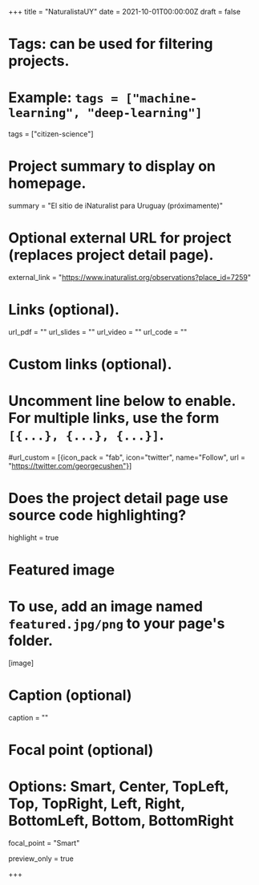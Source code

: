 +++
title = "NaturalistaUY"
date = 2021-10-01T00:00:00Z
draft = false

# Tags: can be used for filtering projects.
# Example: `tags = ["machine-learning", "deep-learning"]`
tags = ["citizen-science"]

# Project summary to display on homepage.
summary = "El sitio de iNaturalist para Uruguay (próximamente)"

# Optional external URL for project (replaces project detail page).
external_link = "https://www.inaturalist.org/observations?place_id=7259"

# Links (optional).
url_pdf = ""
url_slides = ""
url_video = ""
url_code = ""

# Custom links (optional).
#   Uncomment line below to enable. For multiple links, use the form `[{...}, {...}, {...}]`.
#url_custom = [{icon_pack = "fab", icon="twitter", name="Follow", url = "https://twitter.com/georgecushen"}]

# Does the project detail page use source code highlighting?
highlight = true

# Featured image
# To use, add an image named `featured.jpg/png` to your page's folder.
[image]
  # Caption (optional)
  caption = ""

  # Focal point (optional)
  # Options: Smart, Center, TopLeft, Top, TopRight, Left, Right, BottomLeft, Bottom, BottomRight
  focal_point = "Smart"

  preview_only = true

+++
